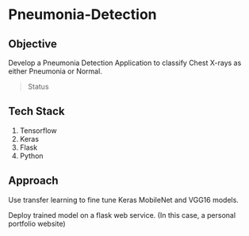 # Pneumonia-Detection  

## Objective
Develop a Pneumonia Detection Application to classify Chest X-rays as either Pneumonia or Normal.  

<blockquote>Status</blockquote>  

## Tech Stack  
1. Tensorflow  
2. Keras  
3. Flask  
4. Python  

## Approach  
Use transfer learning to fine tune Keras MobileNet and VGG16 models.  

Deploy trained model on a flask web service. (In this case, a personal portfolio website)
